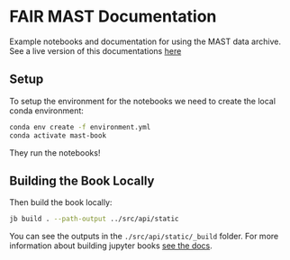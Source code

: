 # FAIR MAST Documentation
Example notebooks and documentation for using the MAST data archive. See a live version of this documentations [here](https://mastapp.site/)

## Setup
To setup the environment for the notebooks we need to create the local conda environment:

```bash
conda env create -f environment.yml
conda activate mast-book
```

They run the notebooks!

## Building the Book Locally

Then build the book locally:

```bash
jb build . --path-output ../src/api/static
```

You can see the outputs in the `./src/api/static/_build` folder. For more information about building jupyter books [see the docs](https://jupyterbook.org/en/stable/basics/build.html).